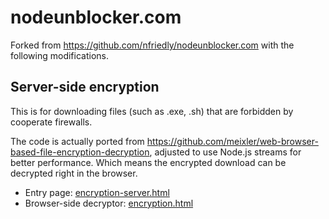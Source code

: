 # nodeunblocker.com

Forked from https://github.com/nfriedly/nodeunblocker.com with the
following modifications.

## Server-side encryption

This is for downloading files (such as .exe, .sh) that are
forbidden by cooperate firewalls.

The code is actually ported from
https://github.com/meixler/web-browser-based-file-encryption-decryption,
adjusted to use Node.js streams for better performance.
Which means the encrypted download can be decrypted right in the
browser.

- Entry page:
  [encryption-server.html](./public/encryption-server.html)
- Browser-side decryptor: [encryption.html](./public/encryption.html)
